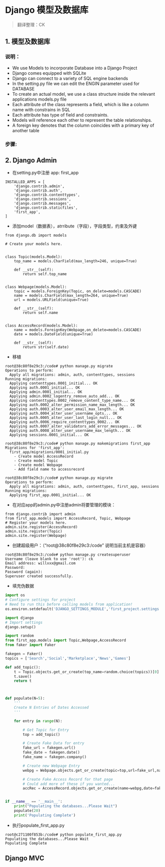 # Django 模型及数据库

> 翻译整理：CK

## 1. 模型及数据库

### 说明：

* We use Models to incorporate Database into a Django Project
* Django comes equipped with SQLite
* Django can connect to a variety of SQL engine backends
* In the setting.py file we can edit the ENGIN parameter used for DATABASE
* To create an actual model, we use a class structure inside the relevant applications models.py file
* Each attribute of the class represents a field, which is like a column name with constrains in SQL
* Each attribute has type of field and constraints.
* Models will reference each other to represent the table relationships.
* A foreign key denotes that the column coincides with a primary key of another table

### 步骤:

## 2. Django Admin

* 在setting.py中注册 app: first\_app

```
INSTALLED_APPS = [
    'django.contrib.admin',
    'django.contrib.auth',
    'django.contrib.contenttypes',
    'django.contrib.sessions',
    'django.contrib.messages',
    'django.contrib.staticfiles',
    'first_app',
]
```

* 添加model（数据表），atrribute（字段），字段类型，约束及外键

```
from django.db import models

# Create your models here.


class Topic(models.Model):
    top_name = models.CharField(max_length=246, unique=True)

    def __str__(self):
        return self.top_name


class Webpage(models.Model):
    topic = models.ForeignKey(Topic, on_delete=models.CASCADE)
    name = models.CharField(max_length=264, unique=True)
    url = models.URLField(unique=True)

    def __str__(self):
        return self.name


class AccessRecord(models.Model):
    name = models.ForeignKey(Webpage,on_delete=models.CASCADE)
    date = models.DateField(unique=True)

    def __str__(self):
        return str(self.date)
```

* 移植

```
root@38c80f8e29c3:/code# python manage.py migrate
Operations to perform:
  Apply all migrations: admin, auth, contenttypes, sessions
Running migrations:
  Applying contenttypes.0001_initial... OK
  Applying auth.0001_initial... OK
  Applying admin.0001_initial... OK
  Applying admin.0002_logentry_remove_auto_add... OK
  Applying contenttypes.0002_remove_content_type_name... OK
  Applying auth.0002_alter_permission_name_max_length... OK
  Applying auth.0003_alter_user_email_max_length... OK
  Applying auth.0004_alter_user_username_opts... OK
  Applying auth.0005_alter_user_last_login_null... OK
  Applying auth.0006_require_contenttypes_0002... OK
  Applying auth.0007_alter_validators_add_error_messages... OK
  Applying auth.0008_alter_user_username_max_length... OK
  Applying sessions.0001_initial... OK
```

```
root@38c80f8e29c3:/code# python manage.py makemigrations first_app
Migrations for 'first_app':
  first_app/migrations/0001_initial.py
    - Create model AccessRecord
    - Create model Topic
    - Create model Webpage
    - Add field name to accessrecord
```

```
root@38c80f8e29c3:/code# python manage.py migrate
Operations to perform:
  Apply all migrations: admin, auth, contenttypes, first_app, sessions
Running migrations:
  Applying first_app.0001_initial... OK
```

* 在对应app的admin.py中注册admin将要管理的模块：

```
from django.contrib import admin
from first_app.models import AccessRecord, Topic, Webpage
# Register your models here.
admin.site.register(AccessRecord)
admin.site.register(Topic)
admin.site.register(Webpage)
```

* 创建超级用户：（“root@38c80f8e29c3:/code” 说明当前主机是容器）

```
root@38c80f8e29c3:/code# python manage.py createsuperuser
Username (leave blank to use 'root'): ck
Email address: willxxx@gmail.com
Password:
Password (again):
Superuser created successfully.
```

* 填充伪数据

```py
import os
# Configure settings for project
# Need to run this before calling models from application!
os.environ.setdefault('DJANGO_SETTINGS_MODULE','first_project.settings')

import django
# Import settings
django.setup()

import random
from first_app.models import Topic,Webpage,AccessRecord
from faker import Faker

fakegen = Faker()
topics = ['Search','Social','Marketplace','News','Games']

def add_topic():
    t = Topic.objects.get_or_create(top_name=random.choice(topics))[0]
    t.save()
    return t



def populate(N=5):
    '''
    Create N Entries of Dates Accessed
    '''

    for entry in range(N):

        # Get Topic for Entry
        top = add_topic()

        # Create Fake Data for entry
        fake_url = fakegen.url()
        fake_date = fakegen.date()
        fake_name = fakegen.company()

        # Create new Webpage Entry
        webpg = Webpage.objects.get_or_create(topic=top,url=fake_url,name=fake_name)[0]

        # Create Fake Access Record for that page
        # Could add more of these if you wanted...
        accRec = AccessRecord.objects.get_or_create(name=webpg,date=fake_date)[0]


if __name__ == '__main__':
    print("Populating the databases...Please Wait")
    populate(20)
    print('Populating Complete')
```

* 执行populate\_first\_app.py

```
root@c271100f853b:/code# python populate_first_app.py
Populating the databases...Please Wait
Populating Complete
```

## Django MVC



